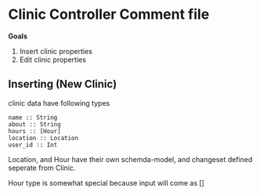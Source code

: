 # Clinic Controller Comment file

__Goals__  
1. Insert clinic properties  
2. Edit clinic properties  


## Inserting (New Clinic)
clinic data have following types  

```
name :: String
about :: String
hours :: [Hour]
location :: Location
user_id :: Int

```
Location, and Hour have their own schemda-model, and changeset defined seperate from Clinic.  

Hour type is somewhat special because input will come as []  
